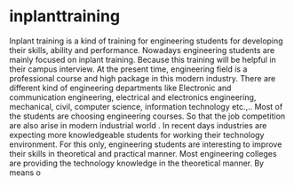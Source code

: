 # inplanttraining
Inplant training is a kind of training for engineering students for developing their skills, ability and performance. Nowadays engineering students are mainly focused on inplant training. Because this training will be helpful in their campus interview. At the present time, engineering field  is a professional course and high package in this modern industry. There are different kind of engineering departments like Electronic and communication engineering, electrical and electronics engineering, mechanical, civil, computer science, information technology etc.,.. Most of the students are choosing engineering courses.   So that the job competition are also arise in modern industrial world .  In recent days industries  are expecting more knowledgeable students for working their technology environment.  For this only, engineering students are interesting to improve their skills in theoretical and practical manner. Most engineering colleges are providing the technology knowledge in the theoretical manner. By means o
